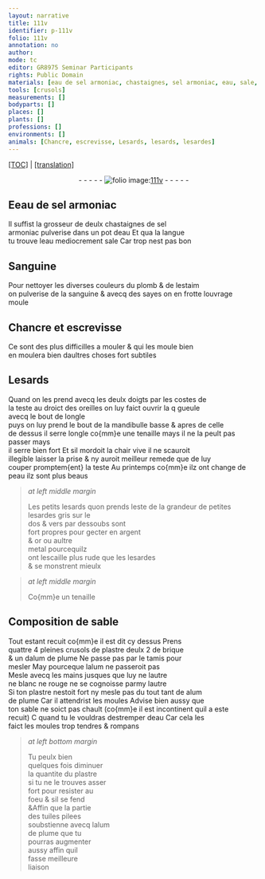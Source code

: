```yaml
---
layout: narrative
title: 111v
identifier: p-111v
folio: 111v
annotation: no
author:
mode: tc
editor: GR8975 Seminar Participants
rights: Public Domain
materials: [eau de sel armoniac, chastaignes, sel armoniac, eau, sale, Sanguine, plomb, estaim, sanguine, argent, or, metal, sable, plastre, brique, alum de plume, alum, tuiles]
tools: [crusols]
measurements: []
bodyparts: []
places: []
plants: []
professions: []
environments: []
animals: [Chancre, escrevisse, Lesards, lesards, lesardes]
---
```


<p><a href="{{ site.baseurl }}/diplomatic/">[TOC]</a> | <a href="{{ site.baseurl }}/texts/p-111v_tl/">[translation]</a></p><div class="folio" align="center">- - - - - <a href="http://gallica.bnf.fr/ark:/12148/btv1b10500001g/f228.image" target="_blank"><img src="https://cu-mkp.github.io/2017-workshop-edition/assets/photo-icon.png" alt="folio image: " style="display:inline-block; margin-bottom:-3px;"/>111v</a> - - - - - </div>  
  

## E<span class="m">eau de sel armoniac</span>

 
Il suffist la grosseur de deulx <span class="m">chastaignes</span> de <span class="m">sel<br/> armoniac</span> pulverise dans un pot d<span class="m">eau</span> Et qua la langue<br/> tu trouve l<span class="m">eau</span> mediocrement <span class="m">sale</span> Car trop nest pas bon
  

## <span class="m">Sanguine</span>

 
Pour nettoyer les diverses couleurs du <span class="m">plomb</span> & de l<span class="m">estaim</span><br/> on pulverise de la <span class="m">sanguine</span> & avecq des sayes on en frotte louvrage<br/> moule
  

## <span class="al">Chancre</span> et <span class="al">escrevisse</span>

 
 Ce sont des plus difficilles a mouler & qui les moule bien<br/> en moulera bien daultres choses fort subtiles
  

## <span class="al">Lesards</span>

 
Quand on les prend avecq les deulx doigts par les costes de<br/> la teste au droict des oreilles on luy faict ouvrir la <span class="del">q</span> gueule<br/> <span class="add">avecq le bout de longle</span><br/> puys on luy prend le bout de la mandibulle basse & apres de celle<br/> de dessus il serre longle <span class="add">co{mm}e une tenaille </span>mays il ne la peult pas passer mays<br/> il serre bien fort Et sil mordoit la chair vive il ne scauroit<br/> <span class="del">illegible</span> laisser la prise & ny auroit meilleur remede que de luy<br/> couper promptem{ent} la teste Au printemps co{mm}e ilz ont change de<br/> peau ilz sont plus beaus
 
> *at left middle margin*
> 
> 
>   Les petits <span class="al">lesards</span> quon prends leste de la grandeur de petites <span class="al">lesardes</span> gris sur le<br/> dos & vers par dessoubs sont<br/> fort propres pour gecter en <span class="m">argent</span><br/> & <span class="m">or</span> ou aultre<br/> <span class="m">metal</span> pourcequilz<br/> ont lescaille plus rude que les <span class="al">lesardes</span><br/> & se monstrent mieulx
 
 
> *at left middle margin*
> 
> 
>   Co{mm}e un tenaille 
 
  

## Composition de <span class="m">sable</span>

 
Tout estant recuit co{mm}e il est dit cy dessus Prens<br/> quattre 4 pleines <span class="tl">crusols</span> de <span class="m">plastre</span> deulx 2 de <span class="m">brique</span><br/> & un d<span class="m">alum de plume</span> Ne passe pas par le tamis pour<br/> mesler <span class="del">May</span> pourceque l<span class="m">alum</span> ne passeroit pas<br/> Mesle avecq les mains jusques que luy ne lautre<br/> ne blanc ne rouge ne se cognoisse parmy lautre<br/> Si ton <span class="m">plastre</span> nestoit fort ny mesle pas du tout tant de <span class="m">alum<br/> de plume</span> Car il attendrist les moules Advise bien aussy que<br/> ton <span class="m">sable</span> ne soict pas chault (co{mm}e il est incontinent quil a este<br/> recuit) <span class="del">C</span> quand tu le vouldras destremper d<span class="m">eau</span> Car cela <span class="del">les</span><br/> faict les moules trop tendres & rompans 
 
> *at left bottom margin*
> 
> 
>   Tu peulx bien<br/> quelques fois diminuer<br/> la quantite du <span class="m">plastre</span><br/> si tu ne le trouves asser<br/> fort pour resister au<br/> foeu & sil se fend<br/> <span class="del">&</span>Affin que la partie<br/> des <span class="m">tuiles</span> pilees<br/> soubstienne avecq l<span class="m">alum<br/> de plume</span> que tu<br/> pourras augmenter<br/> aussy affin quil<br/> fasse meilleure<br/> liaison
 
